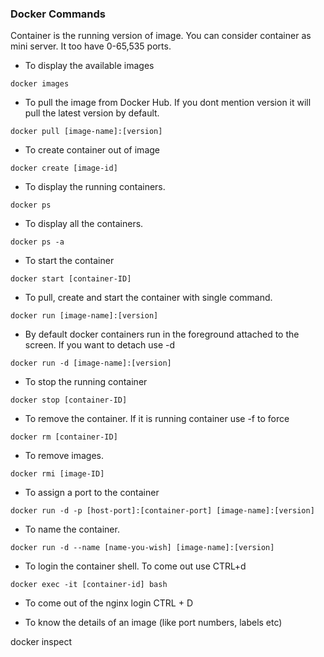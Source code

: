 ### Docker Commands

Container is the running version of image. You can consider container as mini server. It too have 0-65,535 ports.

* To display the available images
```
docker images
```
* To pull the image from Docker Hub. If you dont mention version it will pull the latest version by default.
```
docker pull [image-name]:[version]
```
* To create container out of image
```
docker create [image-id]
```
* To display the running containers.
```
docker ps
```
* To display all the containers.
```
docker ps -a
```
* To start the container
```
docker start [container-ID]
```
* To pull, create and start the container with single command.
```
docker run [image-name]:[version]
```
* By default docker containers run in the foreground attached to the screen. If you want to detach use -d
```
docker run -d [image-name]:[version]
```
* To stop the running container
```
docker stop [container-ID]
```
* To remove the container. If it is running container use -f to force
```
docker rm [container-ID]
```
* To remove images.
```
docker rmi [image-ID]
```
* To assign a port to the container
```
docker run -d -p [host-port]:[container-port] [image-name]:[version]
```
* To name the container.
```
docker run -d --name [name-you-wish] [image-name]:[version]
```
* To login the container shell. To come out use CTRL+d
```
docker exec -it [container-id] bash
```
* To come out of the nginx login
CTRL + D

* To know the details of an image (like port numbers, labels etc)

docker inspect <image id>